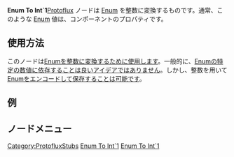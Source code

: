 <languages></languages>

**Enum To Int\`1**[Protoflux](Protoflux "wikilink") ノードは
[Enum](:Category:Enum "wikilink")
を整数に変換するものです。通常、このような
[Enum](:Category:Enums "wikilink")
値は、コンポーネントのプロパティです。

## 使用方法

このノードは[Enumを整数に変換するために使用します](:Category:Enum "wikilink")。一般的に、[Enumの特定の数値に依存することは良いアイデアではありません](:Category:Enums "wikilink")。しかし、整数を用いて[Enumをエンコードして保存することは可能です](:Category:Enums "wikilink")。

## 例

## ノードメニュー

[Category:ProtofluxStubs](Category:ProtofluxStubs "wikilink") [Enum To
Int\`1](Category:Protoflux{{#translation:}} "wikilink") [Enum To
Int\`1](Category:Protoflux:Math:Enums{{#translation:}} "wikilink")